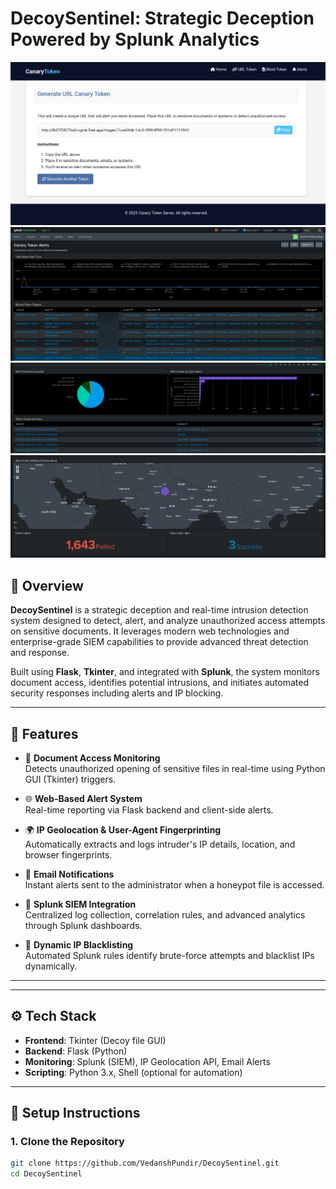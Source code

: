 # DecoySentinel: Strategic Deception Powered by Splunk Analytics

![DecoySentinel Screenshot](dash3.png)
![DecoySentinel Screenshot](dash1.png)
![DecoySentinel Screenshot](dash4.png)
![DecoySentinel Screenshot](dash5.png)


## 📌 Overview

**DecoySentinel** is a strategic deception and real-time intrusion detection system designed to detect, alert, and analyze unauthorized access attempts on sensitive documents. It leverages modern web technologies and enterprise-grade SIEM capabilities to provide advanced threat detection and response.

Built using **Flask**, **Tkinter**, and integrated with **Splunk**, the system monitors document access, identifies potential intrusions, and initiates automated security responses including alerts and IP blocking.

---

## 🚀 Features

- 📂 **Document Access Monitoring**  
  Detects unauthorized opening of sensitive files in real-time using Python GUI (Tkinter) triggers.

- 🌐 **Web-Based Alert System**  
  Real-time reporting via Flask backend and client-side alerts.

- 🌍 **IP Geolocation & User-Agent Fingerprinting**  
  Automatically extracts and logs intruder's IP details, location, and browser fingerprints.

- 📧 **Email Notifications**  
  Instant alerts sent to the administrator when a honeypot file is accessed.

- 🔄 **Splunk SIEM Integration**  
  Centralized log collection, correlation rules, and advanced analytics through Splunk dashboards.

- 🚫 **Dynamic IP Blacklisting**  
  Automated Splunk rules identify brute-force attempts and blacklist IPs dynamically.

---


---

## ⚙️ Tech Stack

- **Frontend**: Tkinter (Decoy file GUI)
- **Backend**: Flask (Python)
- **Monitoring**: Splunk (SIEM), IP Geolocation API, Email Alerts
- **Scripting**: Python 3.x, Shell (optional for automation)

---

## 🧪 Setup Instructions

### 1. Clone the Repository
```bash
git clone https://github.com/VedanshPundir/DecoySentinel.git
cd DecoySentinel


